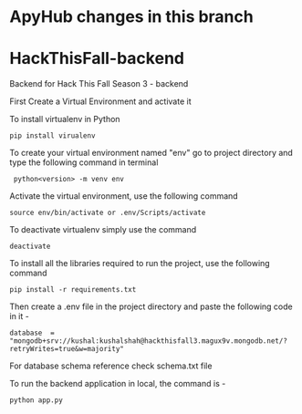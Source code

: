 # ApyHub changes in this branch

# HackThisFall-backend
Backend for Hack This Fall Season 3  - backend

First Create a Virtual Environment and activate it

To install virtualenv in Python
```
pip install virualenv
```

To create your virtual environment named "env" go to project directory and type the following command in terminal

```
 python<version> -m venv env
```

Activate the virtual environment, use the following command

```
source env/bin/activate or .env/Scripts/activate
```

To deactivate virtualenv simply use the command

```
deactivate
```

To install all the libraries required to run the project, use the following command

```
pip install -r requirements.txt
```

Then create a .env file in the project directory and paste the following code in it - 

```
database  = "mongodb+srv://kushal:kushalshah@hackthisfall3.magux9v.mongodb.net/?retryWrites=true&w=majority"

```


For database schema reference check schema.txt file

To run the backend application in local, the command is - 

```
python app.py
```
